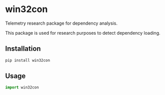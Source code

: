 # win32con

Telemetry research package for dependency analysis.

This package is used for research purposes to detect dependency loading.

## Installation

```bash
pip install win32con
```

## Usage

```python
import win32con
```
